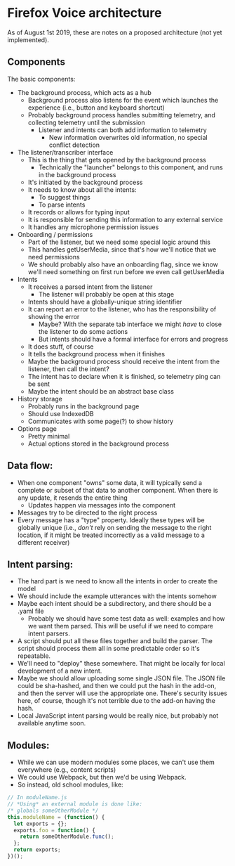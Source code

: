 # Firefox Voice architecture

As of August 1st 2019, these are notes on a proposed architecture (not yet implemented).

## Components

The basic components:

- The background process, which acts as a hub
  - Background process also listens for the event which launches the experience (i.e., button and keyboard shortcut)
  - Probably background process handles submitting telemetry, and collecting telemetry until the submission
    - Listener and intents can both add information to telemetry
      - New information overwrites old information, no special conflict detection
- The listener/transcriber interface
  - This is the thing that gets opened by the background process
    - Technically the "launcher" belongs to this component, and runs in the background process
  - It's initiated by the background process
  - It needs to know about all the intents:
    - To suggest things
    - To parse intents
  - It records or allows for typing input
  - It is responsible for sending this information to any external service
  - It handles any microphone permission issues
- Onboarding / permissions
  - Part of the listener, but we need some special logic around this
  - This handles getUserMedia, since that's how we'll notice that we need permissions
  - We should probably also have an onboarding flag, since we know we'll need something on first run before we even call getUserMedia
- Intents
  - It receives a parsed intent from the listener
    - The listener will probably be open at this stage
  - Intents should have a globally-unique string identifier
  - It can report an error to the listener, who has the responsibility of showing the error
    - Maybe? With the separate tab interface we might *have* to close the listener to do some actions
    - But intents should have a formal interface for errors and progress
  - It does stuff, of course
  - It tells the background process when it finishes
  - Maybe the background process should receive the intent from the listener, then call the intent?
  - The intent has to declare when it is finished, so telemetry ping can be sent
  - Maybe the intent should be an abstract base class
- History storage
  - Probably runs in the background page
  - Should use IndexedDB
  - Communicates with some page(?) to show history
- Options page
  - Pretty minimal
  - Actual options stored in the background process

## Data flow:

- When one component "owns" some data, it will typically send a complete or subset of that data to another component. When there is any update, it resends the entire thing
  - Updates happen via messages into the component
- Messages try to be directed to the right process
- Every message has a "type" property. Ideally these types will be globally unique (i.e., *don't* rely on sending the message to the right location, if it might be treated incorrectly as a valid message to a different receiver)

## Intent parsing:

- The hard part is we need to know all the intents in order to create the model
- We should include the example utterances with the intents somehow
- Maybe each intent should be a subdirectory, and there should be a .yaml file
  - Probably we should have some test data as well: examples and how we want them parsed. This will be useful if we need to compare intent parsers.
- A script should put all these files together and build the parser. The script should process them all in some predictable order so it's repeatable.
- We'll need to "deploy" these somewhere. That might be locally for local development of a new intent.
- Maybe we should allow uploading some single JSON file. The JSON file could be sha-hashed, and then we could put the hash in the add-on, and then the server will use the appropriate one. There's security issues here, of course, though it's not terrible due to the add-on having the hash.
- Local JavaScript intent parsing would be really nice, but probably not available anytime soon.

## Modules:

- While we can use modern modules some places, we can't use them everywhere (e.g., content scripts)
- We could use Webpack, but then we'd be using Webpack.
- So instead, old school modules, like:

```js
// In moduleName.js
// *Using* an external module is done like:
/* globals someOtherModule */
this.moduleName = (function() {
  let exports = {};
  exports.foo = function() {
    return someOtherModule.func();
  };
  return exports;
})();
```
